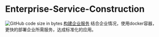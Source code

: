 # Enterprise-Service-Construction
![GitHub code size in bytes](https://img.shields.io/github/languages/code-size/dongs365/Enterprise-Service-Construction)
[构建企业服务](https://doc.mooom.top)
结合企业情况，使用docker容器，更快的部署企业所需服务，达成标准化的应用。
